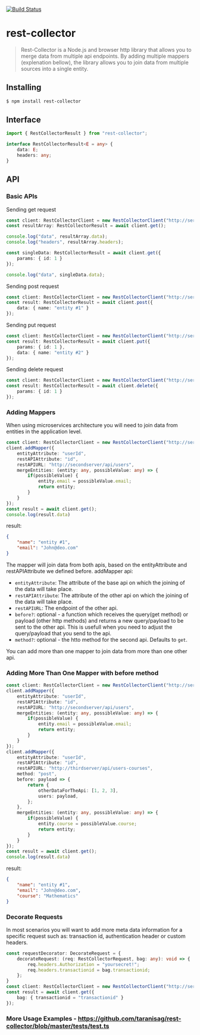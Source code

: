 [![Build Status](https://travis-ci.org/taranisag/rest-collector.svg?branch=master)](https://travis-ci.org/taranisag/rest-collector) 

# rest-collector
> Rest-Collector is a Node.js and browser http library that allows you to merge data from multiple api endpoints. By adding multiple mappers (explenation bellow), the library allows you to join data from multiple sources into a single entity.
## Installing
``` bash
$ npm install rest-collector
```
## Interface
```typescript
import { RestCollectorResult } from "rest-collector";

interface RestCollectorResult<E = any> {
    data: E;
    headers: any;
}
```

## API
### Basic APIs
Sending get request
```typescript
const client: RestCollectorClient = new RestCollectorClient("http://server/api/entity/{id}")
const resultArray: RestCollectorResult = await client.get();

console.log("data", resultArray.data);
console.log("headers", resultArray.headers);

const singleData: RestCollectorResult = await client.get({
    params: { id: 1 }
});

console.log("data", singleData.data);
```

Sending post request
```typescript
const client: RestCollectorClient = new RestCollectorClient("http://server/api/entity/{id}")
const result: RestCollectorResult = await client.post({
    data: { name: "entity #1" }
});
```

Sending put request
```typescript
const client: RestCollectorClient = new RestCollectorClient("http://server/api/entity/{id}")
const result: RestCollectorResult = await client.put({
    params: { id: 1 },
    data: { name: "entity #2" }
});
```

Sending delete request
```typescript
const client: RestCollectorClient = new RestCollectorClient("http://server/api/entity/{id}")
const result: RestCollectorResult = await client.delete({
    params: { id: 1 }
});
```
### Adding Mappers
When using microservices architecture you will need to join data from entities in the application level.
```typescript
const client: RestCollectorClient = new RestCollectorClient("http://server/api/entity/{id}");
client.addMapper({
    entityAttribute: "userId",
    restAPIAttribute: "id",
    restAPIURL: "http://secondserver/api/users",
    mergeEntities: (entity: any, possibleValue: any) => {
        if(possibleValue) {
            entity.email = possibleValue.email;
            return entity;
        }
    }
});
const result = await client.get();
console.log(result.data)
```

result:
```json
{
    "name": "entity #1",
    "email": "John@deo.com"
}
```

The mapper will join data from both apis, based on the entityAttribute and restAPIAttribute we defined before.
addMapper api: 
* `entityAttribute`: The attribute of the base api on which the joining of the data will take place.
* `restAPIAttribute`: The attribute of the other api on which the joining of the data will take place.
* `restAPIURL`: The endpoint of the other api.
* `before?`: optional - a function which receives the query(get method) or payload (other http methods) and returns a new query/payload to be sent to the other api. This is usefull when you need to adjust the query/payload that you send to the api.
* `method?`: optional - the htto method for the second api. Defaults to `get`.

You can add more than one mapper to join data from more than one other api.

### Adding More Than One Mapper with before method
```typescript
const client: RestCollectorClient = new RestCollectorClient("http://server/api/entity/{id}");
client.addMapper({
    entityAttribute: "userId",
    restAPIAttribute: "id",
    restAPIURL: "http://secondserver/api/users",
    mergeEntities: (entity: any, possibleValue: any) => {
        if(possibleValue) {
            entity.email = possibleValue.email;
            return entity;
        }
    }
});
client.addMapper({
    entityAttribute: "userId",
    restAPIAttribute: "id",
    restAPIURL: "http://thirdserver/api/users-courses",
    method: "post",
    before: payload => {
        return {
            otherDataForTheApi: [1, 2, 3],
            users: payload,
        };
    },
    mergeEntities: (entity: any, possibleValue: any) => {
        if(possibleValue) {
            entity.course = possibleValue.course;
            return entity;
        }
    }
});
const result = await client.get();
console.log(result.data)
```

result:
```json
{
    "name": "entity #1",
    "email": "John@deo.com",
    "course": "Mathematics"
}
```

### Decorate Requests
In most scenarios you will want to add more meta data information for a specific request such as: transaction id, authentication header or custom headers. 
```typescript
const requestDecorator: DecorateRequest = {
    decorateRequest: (req: RestCollectorRequest, bag: any): void => {
        req.headers.Authorization = "yoursecret!";
        req.headers.transactionid = bag.transactionid;
    };
}
const client: RestCollectorClient = new RestCollectorClient("http://server/api/entity/{id}", requestDecorator);
const result = await client.get({
    bag: { transactionid = "transactionid" }
});
```

### More Usage Examples - https://github.com/taranisag/rest-collector/blob/master/tests/test.ts
